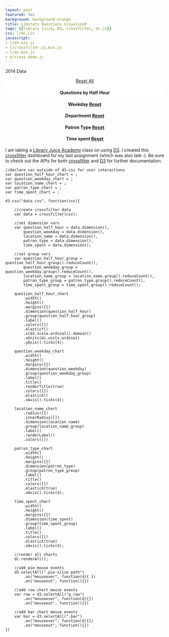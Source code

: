 ```yaml
---
layout: post
featured: Yes
background: background-orange
title: Libstats Questions Visualized
tags: [[library juice, D3, crossfilter, dc-js]]
css: l/dc.css
javascript:
- l/d3.min.js
- l/crossfilter.v1.min.js
- l/dc.min.js
- p/cross.demo.js 
---
```

<style>
	h1, 
	h4,
	#question_half_hour,
	#question_weekday,
	#location_name,
	#patron_type,
	#time_spent,
	.jumbotron {
		text-align: center; 
	}
	p:last-child {
		text-align: left; 
	}
	#question_half_hour {
		float:none;
	}
	.jumbotron {
		background-color: white; 
		margin-bottom: 0px; 
		padding-bottom: 0px;

	}
	#small-charts {
		clear:both;
	}
	rect.selected,
	.pie-slice.selected {
		opacity: 1; 
	}
	rect.deselected,
	.pie-slice.deselected {
		opacity: .4; 
	}
	.x.axis text {
    	text-anchor: end !important;
    	transform: rotate(-45deg);
	}
	.dc-chart .selected path {
		stroke: #FFF;
	}
	.dc-chart g.row text {
		fill: rgb(5, 5, 5);
	}
	.center-text {
		font-size: 20px; 
	}
	svg:not(:root) {
		overflow: overlay;
	}
	.hide {
		display: none; 
	}
</style>
<p>2014 Data</p>
<div class="jumbotron">
<a class="btn btn-warning btn-lg" href="javascript:dc.filterAll();dc.redrawAll();">Reset All</a>
	<h4>Questions by Half Hour</h4>
	<div id="question_half_hour"></div>
</div>	
<div class="row" id="small-charts">
	<div class="col-md-3" id="question_weekday">
		<h4>Weekday <a class="btn btn-default btn-sm" href="javascript:question_weekday_chart.filterAll();dc.redrawAll();">Reset</a></h4>
	</div>
	<div class="col-md-3" id="location_name">
		<h4>Department <a class="btn btn-default btn-sm" href="javascript:location_name_chart.filterAll();dc.redrawAll()">Reset</a></h4>
	</div>
	<div class="col-md-3" id="patron_type">
		<h4>Patron Type <a class="btn btn-default btn-sm" href="javascript:patron_type_chart.filterAll();dc.redrawAll();">Reset</a></h4>
	</div>
	<div class="col-md-3" id="time_spent">
		<h4>Time spent <a class="btn btn-default btn-sm" href="javascript:time_spent_chart.filterAll();dc.redrawAll();">Reset</a></h4>
	</div>
</div> 	
	
I am taking a [Library Juice Academy](http://libraryjuiceacademy.com/) class on using [D3](http://d3js.org/). I created this [crossfilter](http://square.github.io/crossfilter/) dashboard for my last assignment (which was also late :). Be sure to check out the APIs for both [crossfilter](https://github.com/square/crossfilter/wiki/API-Reference) and [D3](https://github.com/mbostock/d3/wiki/API-Reference) for further documentation. 

```
//declare var outside of d3.csv for user interactions
var question_half_hour_chart = ;
var question_weekday_chart = ;
var location_name_chart = ;
var patron_type_chart = ;
var time_spent_chart = ;

d3.csv("data.csv", function(csv){
	
	//create crossfilter data 
	var data = crossfilter(csv);  
	
	//set dimension vars
	var question_half_hour = data.dimension(),
		question_weekday = data.dimension(),
		location_name = data.dimension(), 
		patron_type = data.dimension(), 
		time_spent = data.dimension();

	//set group vars 
	var question_half_hour_group = question_half_hour.group().reduceCount(), 
		question_weekday_group = question_weekday.group().reduceCount(),
		location_name_group = location_name.group().reduceCount(), 
		patron_type_group = patron_type.group().reduceCount(),
		time_spent_group = time_spent.group().reduceCount();  

	question_half_hour_chart
		.width() 
		.height()
		.margins({})
		.dimension(question_half_hour)
		.group(question_half_hour_group)
		.label()
		.colors([])
		.elasticY()
		.x(d3.scale.ordinal().domain()
        .xUnits(dc.units.ordinal)
        .yAxis().ticks(4);

	question_weekday_chart
		.width() 
		.height()
		.margins({})
		.dimension(question_weekday)
		.group(question_weekday_group)
		.label()
		.title()
		.renderTitle(true)
		.colors([])
		.elasticX()
		.xAxis().ticks(4);	
	
	location_name_chart
		.radius([])
		.innerRadius([])
		.dimension(location_name)
		.group(location_name_group)
		.label()
		.renderLabel()
		.colors([])
		
	patron_type_chart
		.width() 
		.height()
		.margins({})
		.dimension(patron_type)
		.group(patron_type_group)
		.label()
		.title()
		.colors([])
		.elasticX(true)
		.xAxis().ticks(4);

	time_spent_chart
		.width() 
		.height()
		.margins({})
		.dimension(time_spent)
		.group(time_spent_group)
		.label()
		.title()
		.colors([])
		.elasticX(true)
		.xAxis().ticks(4);

	//render all charts 
	dc.renderAll();
	
	//add pie mouse events 
	d3.selectAll(".pie-slice path")
		.on("mouseover", function(d){ })
		.on("mouseout", function(){})

	//add row chart mouse events 
	var row = d3.selectAll("g.row")
		.on("mouseover", function(d){})
		.on("mouseout", function(){})

	//add bar chart mouse events 
	var bar = d3.selectAll(".bar")
		.on("mouseover", function(d){})
		.on("mouseout", function(){})	
})
```